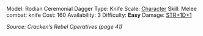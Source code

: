 Model: Rodian Ceremonial Dagger
Type: Knife
Scale: <u>Character</u>
Skill: Melee combat: knife
Cost: 160
Availability: 3
Difficulty: **Easy**
Damage: <u>STR+1D+1</u>

*Source: Cracken’s Rebel Operatives (page 41)*